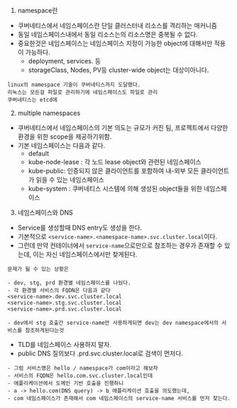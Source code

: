 1. namespace란
- 쿠버네티스에서 네임스페이스란 단일 클러스터내 리소스를 격리하는 매커니즘
- 동일 네임스페이스내에서 동일 리소스는의 리소스명은 중복될 수 없다.
- 중요한것은 네임스페이스는 네임스페이스 지정이 가능한 object에 대해서만 적용이 가능하다.
  - deployment, services. 등
  - storageClass, Nodes, PV등 cluster-wide object는 대상이아니다.
```
linux의 namespace 기술이 쿠버네티스까지 도달했다.
리눅스는 모든걸 파일로 관리하기에 네임스페이스도 파일로 관리
쿠버네티스는 etcd에 
```

2. multiple namespaces
- 쿠버네티스에서 네임스페이스의 기본 의도는 규모가 커진 팀, 프로젝트에서 다양한 환경을 위한 scope을 제공하기위함.
- 기본 네임스페이스는 다음과 같다.
  - default
  - kube-node-lease : 각 노드 lease object와 관련된 네임스페이스
  - kube-public: 인증되지 않은 클라이언트를 포함하여 내-외부 모든 클라이언트가 읽을 수 있는 네임스페이스
  - kube-system : 쿠버네티스 시스템에 의해 생성된 object들을 위한 네임스페이스


3. 네임스페이스와 DNS
- Service를 생성할때 DNS entry도 생성을 한다.
- 기본적으로 `<service-name>.<namespace-name>.svc.cluster.local`이다.
- 그런데 만약 컨테이너에서 `service-name`으로만으로 참조하는 경우가 존재할 수 있는데, 이는 자신 네임스페이스에서만 찾게된다.
```
문제가 될 수 있는 상황은

- dev, stg, prd 환경별 네임스페이스를 나눴다.
- 각 환경별 서비스의 FQDN은 다음과 같다
<service-name>.dev.svc.cluster.local
<service-name>.stg.svc.cluster.local
<service-name>.prd.svc.cluster.local

- dev에서 stg 호출간 service-name만 사용하게되면 dev는 dev namespace에서의 서비스를 참조하게된다는것
```
- TLD를 네임스페이스 사용하지 말자.
- public DNS 질의보다 <service-name>.prd.svc.cluster.local로 검색이 먼저다.
```
- 그럼 서비스명은 hello / namespace가 com이라고 해보자
- 서비스의 FQDN은 hello.com.svc.cluster.local인데
- 애플리케이션에서 도메인 기반 호출을 진행하니 
- a -> hello.com(DNS query) -> b 애플리케이션 호출을 의도했는데, 
- com 네임스페이스가 존재해서 com 네임스페이스의 service-name 서비스를 먼저 찾는다.
```
